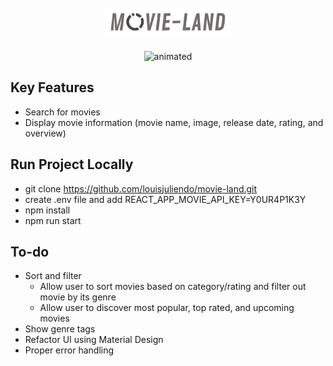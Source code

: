 <h1 align="center">
  <br>
  <img src="https://raw.githubusercontent.com/louisjuliendo/movie-land/master/public/movie-land-logo.png" alt="movie-search-app" width="200">
</h1>

<p align="center">
  <img height="500px" src="public/movie-land-demo.gif" alt="animated" />
</p>

## Key Features

- Search for movies
- Display movie information (movie name, image, release date, rating, and overview)

## Run Project Locally

- git clone https://github.com/louisjuliendo/movie-land.git
- create .env file and add REACT_APP_MOVIE_API_KEY=Y0UR4P1K3Y
- npm install
- npm run start

## To-do

- Sort and filter
  - Allow user to sort movies based on category/rating and filter out movie by its genre
  - Allow user to discover most popular, top rated, and upcoming movies
- Show genre tags
- Refactor UI using Material Design
- Proper error handling
